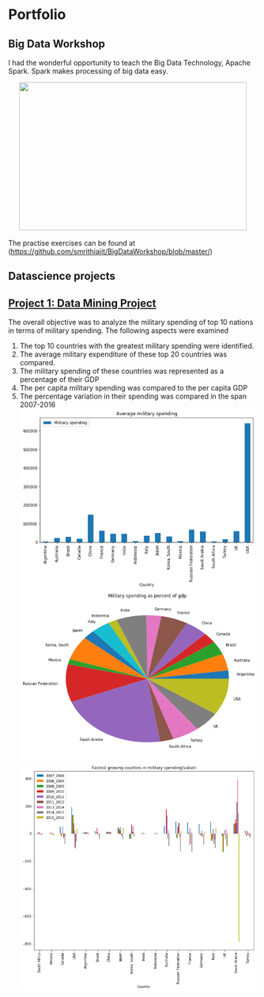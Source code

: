 # Portfolio
## Big Data Workshop
I had the wonderful opportunity to teach the Big Data Technology, Apache Spark. Spark makes processing of big data easy.
<p align="center">
  <img width="460" height="300" src="https://github.com/smrithiajit/BigDataWorkshop/blob/master/APACHE_SPARK_PRESENTATION_final.gif">

The practise exercises can be found at 
(https://github.com/smrithiajit/BigDataWorkshop/blob/master/)



## Datascience projects

## [Project 1: Data Mining Project](https://github.com/smrithiajit/Projects/blob/master/DATS%2B6103%2BSMRITHI%2BAJIT.ipynb)

The overall objective was to analyze the military spending of top 10 nations in terms of military spending.
The following aspects were examined

1.	The top 10 countries with the greatest military spending were identified.
2.	The average military expenditure of these top 20 countries was compared.
3.	The military spending of these countries was represented as a percentage of their GDP
4.	The per capita military spending was compared to the per capita GDP
5.	The percentage variation in their spending was compared in the span 2007-2016 
![](/images/dm1.png)
![](/images/dm2.png)
![](/images/dn3.png)


